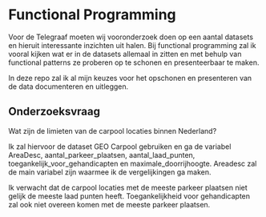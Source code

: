# Functional Programming

Voor de Telegraaf moeten wij vooronderzoek doen op een aantal datasets en hieruit interessante inzichten uit halen. Bij functional programming zal ik vooral kijken wat er in de 
datasets allemaal in zitten en met behulp van functional patterns ze proberen op te schonen en presenteerbaar te maken.

In deze repo zal ik al mijn keuzes voor het opschonen en presenteren van de data documenteren en uitleggen.

## Onderzoeksvraag

Wat zijn de limieten van de carpool locaties binnen Nederland?

Ik zal hiervoor de dataset GEO Carpool gebruiken en ga de variabel AreaDesc, aantal_parkeer_plaatsen, aantal_laad_punten, toegankelijk_voor_gehandicapten en maximale_doorrijhoogte. Areadesc zal de main variabel zijn waarmee ik de vergelijkingen ga maken.

Ik verwacht dat de carpool locaties met de meeste parkeer plaatsen niet gelijk de meeste laad punten heeft. Toegankelijkheid voor gehandicapten zal ook niet overeen komen met
de meeste parkeer plaatsen.
